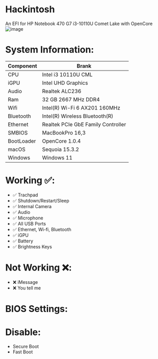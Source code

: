 # Hackintosh
An EFI for HP Notebook 470 G7 i3-10110U Comet Lake with OpenCore
![image](https://github.com/user-attachments/assets/1ec86960-b9c6-42a7-9281-0a936ab23eb6)


# System Information:
| Component        | Brank                              |
| ---------------- | ---------------------------------- |
| CPU              | Intel i3 10110U CML                |
| iGPU             | Intel UHD Graphics                 |
| Audio            | Realtek ALC236                     |
| Ram              | 32 GB 2667 MHz DDR4                |
| Wifi             | Intel(R) Wi-Fi 6 AX201 160MHz      |
| Bluetooth        | Intel(R) Wireless Bluetooth(R)     |
| Ethernet         | Realtek PCIe GbE Family Controller |
| SMBIOS           | MacBookPro 16,3                    |
| BootLoader       | OpenCore 1.0.4                     |
| macOS            | Sequoia 15.3.2                     |
| Windows          | Windows 11                         |
# Working ✅:
- ✅ Trachpad 
- ✅ Shutdown/Restart/Sleep 
- ✅ Internal Camera 
- ✅ Audio
- ✅ Microphone 
- ✅ All USB Ports 
- ✅ Ethernet, Wi-fi, Bluetooth 
- ✅ iGPU 
- ✅ Battery 
- ✅ Brightness Keys

# Not Working ❌:
- ❌ iMessage
- ❌ You tell me
# BIOS Settings:
  # Disable:
  - Secure Boot
  - Fast Boot